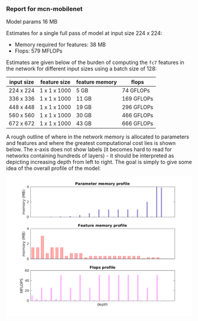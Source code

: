 ### Report for mcn-mobilenet
Model params 16 MB 

Estimates for a single full pass of model at input size 224 x 224: 

* Memory required for features: 38 MB 
* Flops: 579 MFLOPs 

Estimates are given below of the burden of computing the `fc7` features in the network for different input sizes using a batch size of 128: 

| input size | feature size | feature memory | flops | 
|------------|--------------|----------------|-------| 
| 224 x 224 | 1 x 1 x 1000 | 5 GB | 74 GFLOPs |
| 336 x 336 | 1 x 1 x 1000 | 11 GB | 169 GFLOPs |
| 448 x 448 | 1 x 1 x 1000 | 19 GB | 296 GFLOPs |
| 560 x 560 | 1 x 1 x 1000 | 30 GB | 466 GFLOPs |
| 672 x 672 | 1 x 1 x 1000 | 43 GB | 666 GFLOPs |

A rough outline of where in the network memory is allocated to parameters and features and where the greatest computational cost lies is shown below.  The x-axis does not show labels (it becomes hard to read for networks containing hundreds of layers) - it should be interpreted as depicting increasing depth from left to right.  The goal is simply to give some idea of the overall profile of the model: 

![mcn-mobilenet profile](figs/mcn-mobilenet.png)
